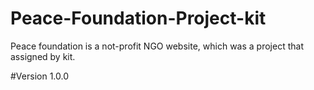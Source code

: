 # Peace-Foundation-Project-kit
Peace foundation is a not-profit NGO website,  which was a project that assigned by kit.

#Version 1.0.0
